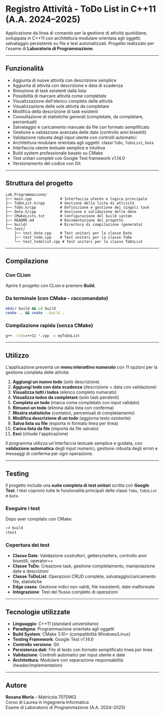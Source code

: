 # Registro Attività - ToDo List in C++11 (A.A. 2024–2025)

Applicazione da linea di comando per la gestione di attività quotidiane, sviluppata in C++11 con architettura modulare orientata agli oggetti, salvataggio persistente su file e test automatizzati. Progetto realizzato per l'esame di **Laboratorio di Programmazione**.

---

## Funzionalità

- Aggiunta di nuove attività con descrizione semplice
- Aggiunta di attività con descrizione e data di scadenza
- Rimozione di task esistenti dalla lista
- Possibilità di marcare attività come completate
- Visualizzazione dell'elenco completo delle attività
- Visualizzazione delle sole attività da completare
- Modifica della descrizione di task esistenti
- Consultazione di statistiche generali (completate, da completare, percentuali)
- Salvataggio e caricamento manuale da file con formato semplificato
- Gestione e validazione avanzata delle date (controllo anni bisestili)
- Validazione robusta degli input utente con controlli automatici
- Architettura modulare orientata agli oggetti: classi `ToDo`, `ToDoList`, `Date`
- Interfaccia utente testuale semplice e intuitiva
- Build system professionale basato su CMake
- Test unitari completi con Google Test framework v1.14.0
- Versionamento del codice con Git

---

## Struttura del progetto

```
Lab_Programmazione/
├── main.cpp             # Interfaccia utente e logica principale
├── ToDoList.h/cpp       # Gestione della lista di attività
├── ToDo.h/cpp           # Definizione e gestione dei singoli task
├── Date.h/cpp           # Gestione e validazione delle date
├── CMakeLists.txt       # Configurazione del build system
├── README.md            # Documentazione del progetto
├── build/               # Directory di compilazione (generata)
└── test/
    ├── test_date.cpp    # Test unitari per la classe Date
    ├── test_todo.cpp    # Test unitari per la classe ToDo
    └── test_todolist.cpp # Test unitari per la classe ToDoList
```

---

## Compilazione

### Con CLion

Aprire il progetto con CLion e premere **Build**.

### Da terminale (con CMake - raccomandato)

```bash
mkdir build && cd build
cmake .. && cmake --build .
```

### Compilazione rapida (senza CMake)

```bash
g++ -std=c++11 *.cpp -o myToDoList
```

---

## Utilizzo

L'applicazione presenta un **menu interattivo numerato** con 11 opzioni per la gestione completa delle attività:

1. **Aggiungi un nuovo todo** (solo descrizione)
2. **Aggiungi todo con data scadenza** (descrizione + data con validazione)
3. **Visualizza tutti i todos** (elenco completo numerato)
4. **Visualizza todos da completare** (solo task pendenti)
5. **Completa un todo** (marca come completato con input validato)
6. **Rimuovi un todo** (elimina dalla lista con conferma)
7. **Mostra statistiche** (contatori, percentuali di completamento)
8. **Modifica descrizione di un todo** (aggiorna testo esistente)
9. **Salva lista su file** (esporta in formato linea per linea)
10. **Carica lista da file** (importa da file salvato)
11. **Esci** (chiude l'applicazione)

Il programma utilizza un'interfaccia testuale semplice e guidata, con **validazione automatica** degli input numerici, gestione robusta degli errori e messaggi di conferma per ogni operazione.

---

## Testing

Il progetto include una **suite completa di test unitari** scritta con **Google Test**. I test coprono tutte le funzionalità principali delle classi `ToDo`, `ToDoList` e `Date`.

### Eseguire i test

Dopo aver compilato con CMake:

```bash
cd build
ctest
```

### Copertura dei test

- **Classe Date**: Validazione costruttori, getters/setters, controllo anni bisestili, operator==
- **Classe ToDo**: Creazione task, gestione completamento, manipolazione date e descrizioni
- **Classe ToDoList**: Operazioni CRUD complete, salvataggio/caricamento file, statistiche
- **Edge cases**: Gestione indici non validi, file inesistenti, date malformate
- **Integrazione**: Test del flusso completo di operazioni

---

## Tecnologie utilizzate

- **Linguaggio**: C++11 (standard universitario)
- **Paradigma**: Programmazione orientata agli oggetti
- **Build System**: CMake 3.10+ (compatibilità Windows/Linux)
- **Testing Framework**: Google Test v1.14.0
- **Controllo versione**: Git
- **Persistenza dati**: File di testo con formato semplificato linea per linea
- **Validazione**: Controlli automatici per input utente e date
- **Architettura**: Modulare con separazione responsabilità (header/implementation)

---

## Autore

**Roxana Merla** – Matricola 7075963  
Corso di Laurea in Ingegneria Informatica  
Esame di Laboratorio di Programmazione (A.A. 2024–2025)
